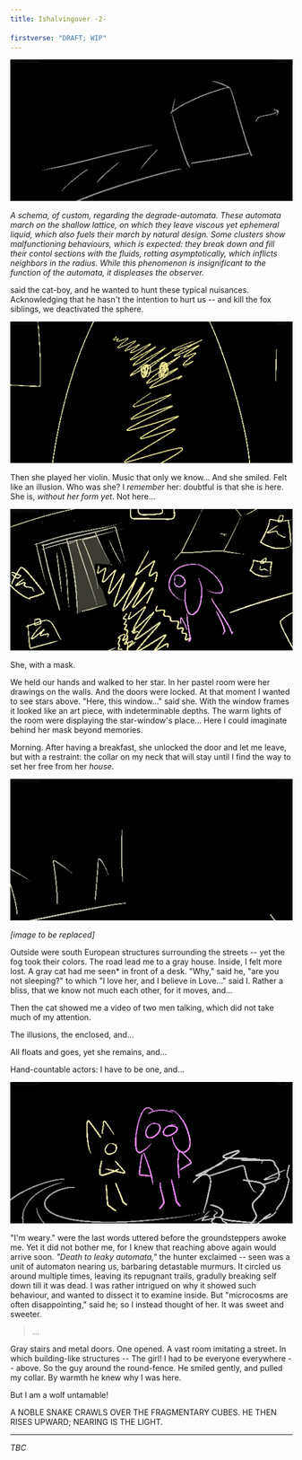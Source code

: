 ```yaml
---
title: Ishalvingover -2-

firstverse: "DRAFT; WIP"
---
```


![/imgs_ishalvingover/250914_iho_schema_degrade_automata.png](/imgs_ishalvingover/250914_iho_schema_degrade_automata.png)

*A schema, of custom, regarding the degrade-automata. These automata march on the shallow lattice, on which they leave viscous yet ephemeral liquid, which also fuels their march by natural design. Some clusters show malfunctioning behaviours, which is expected: they break down and fill their contol sections with the fluids, rotting asymptotically, which inflicts neighbors in the radius. While this phenomenon is insignificant to the function of the automata, it displeases the observer.*

said the cat-boy, and he wanted to hunt these typical nuisances. Acknowledging that he hasn't the intention to hurt us -- and kill the fox siblings, we deactivated the sphere.

![/imgs_ishalvingover/250918_iho_she_played_her_violin.png](/imgs_ishalvingover/250918_iho_she_played_her_violin.png)

Then she played her violin. Music that only we know... And she smiled. Felt like an illusion. Who was she? I *remember* her: doubtful is that she is here. She is, *without her form yet*. Not here...

![/imgs_ishalvingover/250922_iho_she_with_a_mask.png](/imgs_ishalvingover/250922_iho_she_with_a_mask.png)

She, with a mask.

We held our hands and walked to her star. In her pastel room were her drawings on the walls. And the doors were locked. At that moment I wanted to see stars above. "Here, this window..." said she. With the window frames it looked like an art piece, with indeterminable depths. The warm lights of the room were displaying the star-window's place... Here I could imaginate behind her mask beyond memories.

Morning. After having a breakfast, she unlocked the door and let me leave, but with a restraint: the collar on my neck that will stay until I find the way to set her free from her *house*.

![/imgs_ishalvingover/250929_iho_outside_were_structures.png](/imgs_ishalvingover/250929_iho_outside_were_structures.png)
<p class="text-align-center"><i>[image to be replaced]</i></p>

Outside were south European structures surrounding the streets -- yet the fog took their colors. The road lead me to a gray house. Inside, I felt more lost. A gray cat had me seen* in front of a desk. "Why," said he, "are you not sleeping?" to which "I love her, and I believe in Love..." said I. Rather a bliss, that we know not much each other, for it moves, and...

Then the cat showed me a video of two men talking, which did not take much of my attention.

The illusions, the enclosed, and...

All floats and goes, yet she remains, and...

Hand-countable actors: I have to be one, and...

![/imgs_ishalvingover/251002_iho_groundsteppers_awoke_me.png](/imgs_ishalvingover/251002_iho_groundsteppers_awoke_me.png)

"I'm weary." were the last words uttered before the groundsteppers awoke me. Yet it did not bother me, for I knew that reaching above again would arrive soon. *"Death to leaky automata,"* the hunter exclaimed -- seen was a unit of automaton nearing us, barbaring detastable murmurs. It circled us around multiple times, leaving its repugnant trails, gradully breaking self down till it was dead. I was rather intrigued on why it showed such behaviour, and wanted to dissect it to examine inside. But "microcosms are often disappointing," said he; so I instead thought of her. It was sweet and sweeter. 

> ...

Gray stairs and metal doors. One opened. A vast room imitating a street. In which building-like structures -- The girl! I had to be everyone everywhere -- above. So the guy around the round-fence. He smiled gently, and pulled my collar. By warmth he knew why I was here.

But I am a wolf untamable! 

A NOBLE SNAKE CRAWLS OVER THE FRAGMENTARY CUBES. HE THEN RISES UPWARD; NEARING IS THE LIGHT.

---

<p class="text-align-center"><i>TBC</i></p>